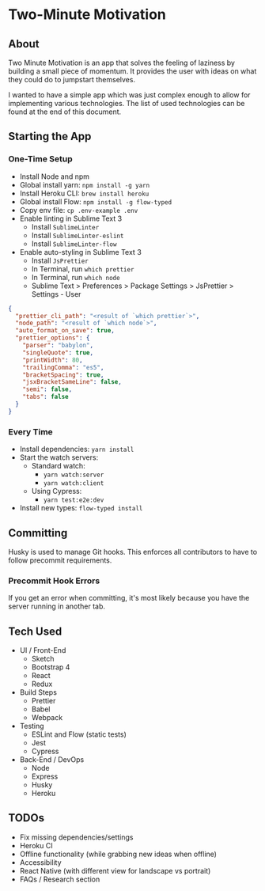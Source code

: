 # Two-Minute Motivation

## About

Two Minute Motivation is an app that solves the feeling of laziness by building a small piece of momentum. It provides the user with ideas on what they could do to jumpstart themselves.

I wanted to have a simple app which was just complex enough to allow for implementing various technologies. The list of used technologies can be found at the end of this document.

## Starting the App

### One-Time Setup

- Install Node and npm
- Global install yarn: `npm install -g yarn`
- Install Heroku CLI: `brew install heroku`
- Global install Flow: `npm install -g flow-typed`
- Copy env file: `cp .env-example .env`
- Enable linting in Sublime Text 3
  - Install `SublimeLinter`
  - Install `SublimeLinter-eslint`
  - Install `SublimeLinter-flow`
- Enable auto-styling in Sublime Text 3
  - Install `JsPrettier`
  - In Terminal, run `which prettier`
  - In Terminal, run `which node`
  - Sublime Text > Preferences > Package Settings > JsPrettier > Settings - User

```json
{
  "prettier_cli_path": "<result of `which prettier`>",
  "node_path": "<result of `which node`>",
  "auto_format_on_save": true,
  "prettier_options": {
    "parser": "babylon",
    "singleQuote": true,
    "printWidth": 80,
    "trailingComma": "es5",
    "bracketSpacing": true,
    "jsxBracketSameLine": false,
    "semi": false,
    "tabs": false
  }
}
```

### Every Time

- Install dependencies: `yarn install`
- Start the watch servers:
  - Standard watch:
    - `yarn watch:server`
    - `yarn watch:client`
  - Using Cypress:
    - `yarn test:e2e:dev`
- Install new types: `flow-typed install`

## Committing

Husky is used to manage Git hooks. This enforces all contributors to have to follow precommit requirements.

### Precommit Hook Errors

If you get an error when committing, it's most likely because you have the server running in another tab.

## Tech Used

- UI / Front-End
  - Sketch
  - Bootstrap 4
  - React
  - Redux
- Build Steps
  - Prettier
  - Babel
  - Webpack
- Testing
  - ESLint and Flow (static tests)
  - Jest
  - Cypress
- Back-End / DevOps
  - Node
  - Express
  - Husky
  - Heroku

## TODOs

- Fix missing dependencies/settings
- Heroku CI
- Offline functionality (while grabbing new ideas when offline)
- Accessibility
- React Native (with different view for landscape vs portrait)
- FAQs / Research section
